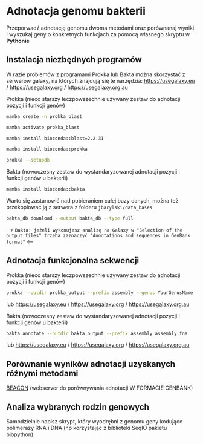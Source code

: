 # Adnotacja genomu bakterii

Przeporwadź adnotację genomu dwoma metodami oraz porównanaj wyniki i wyszukaj geny o konkretnych funkcjach za pomocą własnego skryptu w **Pythonie**

## Instalacja niezbędnych programów

W razie problemów z programami Prokka lub Bakta można skorzystać z serwerów galaxy, na których znajdują się te narzędzia: https://usegalaxy.eu / https://usegalaxy.org / https://usegalaxy.org.au

Prokka (nieco starszy leczpowszechnie używany zestaw do adnotacji pozycji i funkcji genów)

```bash
mamba create -n prokka_blast
```
```bash
mamba activate prokka_blast
```
```bash
mamba install bioconda::blast=2.2.31
```
```bash
mamba install bioconda::prokka
```
```bash
prokka --setupdb
```

Bakta (nowoczesny zestaw do wystandaryzowanej adnotacji pozycji i funkcji genów u bakterii)
  
```bash
mamba install bioconda::bakta
```

Warto się zastanowić nad pobieraniem całej bazy danych, można też przekopiować ją z serwera z folderu `jbarylski/data_bases`
```bash
bakta_db download --output bakta_db --type full
```

--> `Bakta: jeżeli wykonujesz analizę na Galaxy w "Selection of the output files" trzeba zaznaczyć "Annotations and sequences in GenBank format"` <--


## Adnotacja funkcjonalna sekwencji

Prokka (nieco starszy leczpowszechnie używany zestaw do adnotacji pozycji i funkcji genów)
```bash
prokka --outdir prokka_output --prefix assembly --genus YourGenusName --kingdom Bacteria assembly.fna --addgenes
```
lub https://usegalaxy.eu / https://usegalaxy.org / https://usegalaxy.org.au

Bakta (nowoczesny zestaw do wystandaryzowanej adnotacji pozycji i funkcji genów u bakterii)
```bash
bakta annotate --outdir bakta_output --prefix assembly assembly.fna
```
lub https://usegalaxy.eu / https://usegalaxy.org / https://usegalaxy.org.au

## Porównanie wyników adnotacji uzyskanych różnymi metodami

[BEACON](https://www.cbrc.kaust.edu.sa/BEACON) (webserver do porównywania adnotacji W FORMACIE GENBANK)


## Analiza wybranych rodzin genowych

Samodzielnie napisz skrypt, który wyodrębni z genomu geny kodujące polimerazy RNA i DNA (np korzystając z biblioteki SeqIO pakietu biopython).
